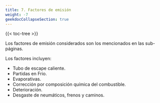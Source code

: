 ```yaml
---
title: 7. Factores de emisión
weight: -7
geekdocCollapseSection: true
---
```


<!-- spellchecker-disable -->

{{< toc-tree >}}

<!-- spellchecker-enable -->


Los factores de emisión considerados son los mencionados en las sub-páginas.

Los factores incluyen:

- Tubo de escape caliente.
- Partidas en Frio.
- Evaporativas.
- Corrección por composición química del combustible.
- Deterioración.
- Desgaste de neumáticos, frenos y caminos.

